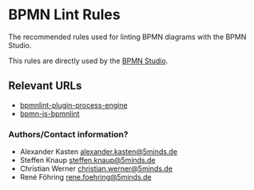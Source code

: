 # BPMN Lint Rules
The recommended rules used for linting BPMN diagrams with the BPMN Studio.

This rules are directly used by the [BPMN Studio](https://github.com/process-engine/bpmn-studio).

## Relevant URLs 

- [bpmnlint-plugin-process-engine](https://github.com/process-engine/bpmn-lint_plugin)
- [bpmn-js-bpmnlint](https://github.com/process-engine/bpmn-js-bpmnlint)

### Authors/Contact information?

- Alexander Kasten <alexander.kasten@5minds.de>
- Steffen Knaup <steffen.knaup@5minds.de>
- Christian Werner <christian.werner@5minds.de>
- René Föhring <rene.foehring@5minds.de>
